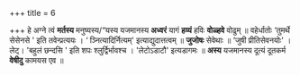 +++
title = 6

+++
हे अग्ने त्वं **मर्तस्य** मनुष्यस्य/“यस्य यजमानस्य **अध्वरं** यागं **हव्यं** हविः **वोळ्हवे** वोढुम् ॥ वहेर्धातोः ‘तुमर्थे सेसेनसे ' इति तवेन्प्रत्ययः ।  ‘ ञ्नित्यादिर्नित्यम्' इत्याद्युदात्तत्वम् ॥ **जुजोषः** सेवेथाः ॥ ‘जुषी प्रीतिसेवनयोः' । लेट्। 'बहुलं छन्दसि ' इति शपः श्लुर्द्विर्भावश्च । 'लेटोऽडाटौ' इत्यडागमः ॥ **अस्य** यजमानस्य दूत्यं दूतकर्म **वेषीदु** कामयस एव ॥